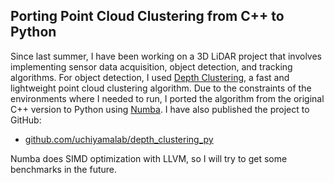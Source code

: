 ## Porting Point Cloud Clustering from C++ to Python

Since last summer, I have been working on a 3D LiDAR project that involves implementing sensor data acquisition, object detection, and tracking algorithms. For object detection, I used [Depth Clustering](https://github.com/PRBonn/depth_clustering), a fast and lightweight point cloud clustering algorithm. Due to the constraints of the environments where I needed to run, I ported the algorithm from the original C++ version to Python using [Numba](https://numba.pydata.org/). I have also published the project to GitHub:
- [github.com/uchiyamalab/depth_clustering_py](https://github.com/uchiyamalab/depth_clustering_py)

Numba does SIMD optimization with LLVM, so I will try to get some benchmarks in the future.
